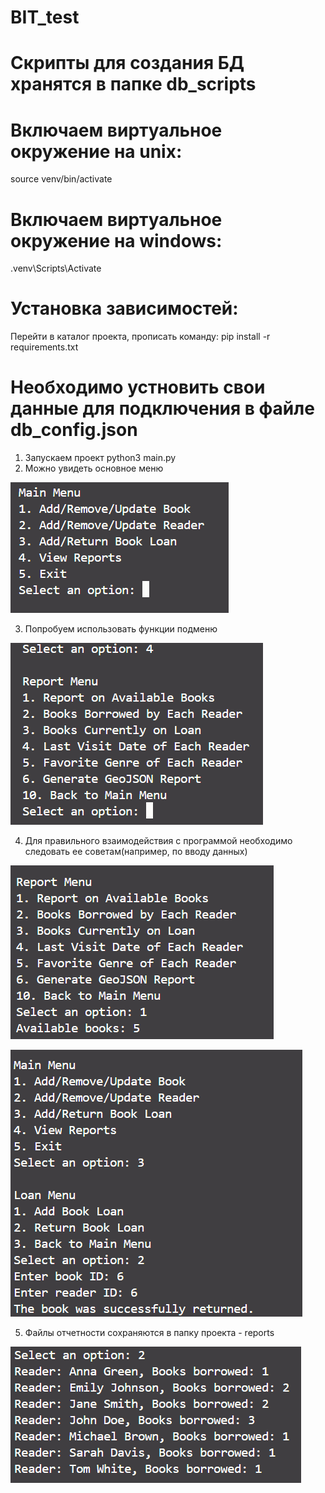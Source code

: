 # BIT_test


# Скрипты для создания БД хранятся в папке db_scripts

# Включаем виртуальное окружение на unix:
source venv/bin/activate
#  Включаем виртуальное окружение на windows:
.venv\Scripts\Activate

# Установка зависимостей:
Перейти в каталог проекта, прописать команду: pip install -r requirements.txt
# Необходимо устновить свои данные для подключения в файле db_config.json

1. Запускаем проект python3 main.py
2. Можно увидеть основное меню

![alt text](images/{D08AABB0-2347-46BE-B5C2-4F3F2AA2B02B}.png)

3. Попробуем использовать функции подменю

![alt text](images/{3AA0350E-0662-4B52-BA39-BB1FACD86EDB}.png)

4. Для правильного взаимодействия с программой необходимо следовать ее советам(например, по вводу данных)

![alt text](images/{41E7C4BF-C378-45B2-9467-B98FA740FAFA}.png)

![alt text](images/{A8BC53CC-BA2D-4178-84F4-240F1C7C4B89}.png)

5. Файлы отчетности сохраняются в папку проекта - reports

![alt text](images/{97F87BDA-1756-4A88-8294-564CCCCD1334}.png)
